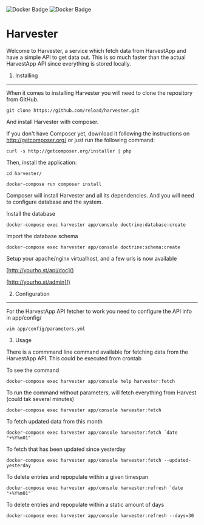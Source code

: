![Docker Badge](https://img.shields.io/docker/automated/reload/harvester.svg) ![Docker Badge](https://img.shields.io/docker/build/reload/harvester.svg)

Harvester
=========

Welcome to Harvester, a service which fetch data from HarvestApp and have a simple API to get data out. This is so much
faster than the actual HarvestApp API since everything is stored locally.

1) Installing
-------------

When it comes to installing Harvester you will need to clone the repository from GitHub.

    git clone https://github.com/reload/harvester.git

And install Harvester with composer.

If you don't have Composer yet, download it following the instructions on
http://getcomposer.org/ or just run the following command:

    curl -s http://getcomposer.org/installer | php

Then, install the application:

    cd harvester/

    docker-compose run composer install

Composer will install Harvester and all its dependencies. And you will need to configure database and the system.

Install the database

    docker-compose exec harvester app/console doctrine:database:create

Import the database schema

    docker-compose exec harvester app/console doctrine:schema:create

Setup your apache/nginx virtualhost, and a few urls is now available

[http://yourho.st/api/doc]()

[http://yourho.st/admin]()

2) Configuration
----------------

For the HarvestApp API fetcher to work you need to configure the API info in app/config/

    vim app/config/parameters.yml

3) Usage

There is a commmand line command available for fetching data from the HarvestApp API.
This could be executed from crontab

To see the command

    docker-compose exec harvester app/console help harvester:fetch

To run the command without parameters, will fetch everything from Harvest (could tak several minutes)

    docker-compose exec harvester app/console harvester:fetch

To fetch updated data from this month

    docker-compose exec harvester app/console harvester:fetch `date "+%Y%m01"`

To fetch that has been updated since yesterday

    docker-compose exec harvester app/console harvester:fetch --updated-yesterday

To delete entries and repopulate within a given timespan

    docker-compose exec harvester app/console harvester:refresh `date "+%Y%m01"`

To delete entries and repopulate within a static amount of days

    docker-compose exec harvester app/console harvester:refresh --days=30
